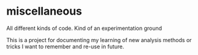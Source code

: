# miscellaneous
All different kinds of code. Kind of an experimentation ground

This is a project for documenting my learning of new analysis methods or tricks I want to remember and re-use in future.
